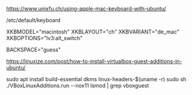 https://www.unixfu.ch/using-apple-mac-keyboard-with-ubuntu/

/etc/default/keyboard

XKBMODEL="macintosh"
XKBLAYOUT="ch"
XKBVARIANT="de_mac"
XKBOPTIONS="lv3:alt_switch"

BACKSPACE="guess"


https://linuxize.com/post/how-to-install-virtualbox-guest-additions-in-ubuntu/


sudo apt install build-essential dkms linux-headers-$(uname -r)
sudo sh ./VBoxLinuxAdditions.run --nox11
lsmod | grep vboxguest


